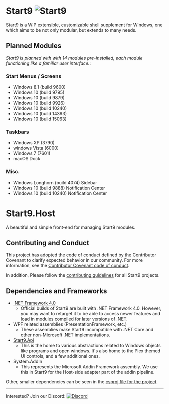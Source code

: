 # Start9 ![Start9](https://startnine.github.io/assets/img/icon32.png)
Start9 is a WIP extensible, customizable shell supplement for Windows, one which aims to be not only modular, but extends to many needs.

## Planned Modules
*Start9 is planned with with 14 modules pre-installed, each module functioning like a familiar user interface.*:
### Start Menus / Screens
- Windows 8.1 (build 9600)  
- Windows 10 (build 9795)  
- Windows 10 (build 9879)  
- Windows 10 (build 9926)  
- Windows 10 (build 10240)  
- Windows 10 (build 14393)  
- Windows 10 (build 15063)  

### Taskbars
- Windows XP (3790)  
- windows Vista (6000)  
- Windows 7 (7601)  
- macOS Dock

### Misc.
- Windows Longhorn (build 4074) Sidebar  
- Windows 10 (build 9888) Notification Center  
- Windows 10 (build 10240) Notification Center  

<!-- ## Compatability
*As Start9 is still in the early stages of development, compatibility isn't a big concern right now*
*Ranking: Excellent, Good, Satisfactory, Needs Improvement, Broken*
| OS            | Compatability | Notes |
| ------------- |---------------|---|
| Windows 10    | Excellent     ||
| Windows 8.1   | Excellent     ||
| Windows 7     | Untested      ||
| Windows Vista | Untested      ||
| Windows XP    | Untested      ||
| ReactOS       | Broken        |  Crashes silently on startup|
-->

# Start9.Host
A beautiful and simple front-end for managing Start9 modules.

## Contributing and Conduct
This project has adopted the code of conduct defined by the Contributor Covenant to clarify expected behavior in our community.
For more information, see the [Contributor Covenant code of conduct](https://www.contributor-covenant.org/).

In addition, Please follow the [contributing guidelines](https://github.com/StartNine/Start9.Host/blob/master/CONTRIBUTING.md) for all Start9 projects.

## Dependencies and Frameworks
- [.NET Framework 4.0](https://www.microsoft.com/en-ca/download/details.aspx?id=17718)
	- Official builds of Start9 are built with .NET Framework 4.0. However, you may want to retarget it to be able to access newer features and load in modules compiled for later versions of .NET.
- WPF related assemblies (PresentationFramework, etc.)
	- These assemblies make Start9 incompatible with .NET Core and other non-Microsoft .NET implementations. 
- [Start9.Api](https://github.com/StartNine/Start9.Api)
	- This is the home to various abstractions related to Windows objects like programs and open windows. It's also home to the Plex themed UI controls, and a few additional ones.
- System.AddIn
	- This represents the Microsoft Addin Framework assembly. We use this in Start9 for the Host-side adapter part of the addin pipeline.

Other, smaller dependencies can be seen in the [csproj file for the project](https://github.com/StartNine/Start9.Host/blob/master/Start9/Start9.csproj#L36). 


---
Interested? Join our Discord: [![Discord](https://img.shields.io/discord/321793250602254336.svg?style=flat-square&colorB=7289DA)](https://discord.gg/6cpvxBS)
